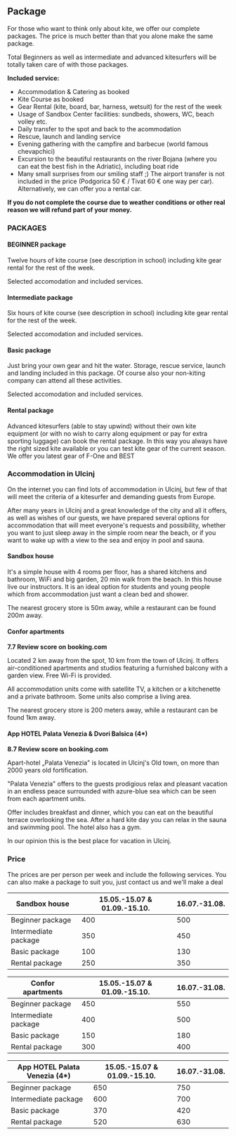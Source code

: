 ## Package

For those who want to think only about kite, we offer our complete packages. The price is much better than that you alone make the same package. 

Total Beginners as well as intermediate and advanced kitesurfers will be totally taken care of with those packages.

**Included service:**

- Accommodation & Catering as booked
- Kite Course as booked
- Gear Rental (kite, board, bar, harness, wetsuit) for the rest of the week
- Usage of Sandbox Center facilities: sundbeds, showers, WC, beach volley etc.
- Daily transfer to the spot and back to the acommodation
- Rescue, launch and landing service
- Evening gathering with the campfire and barbecue (world famous chevapchici)
- Excursion to the beautiful restaurants on the river Bojana (where you can eat the best fish in the Adriatic), including boat ride 
- Many small surprises from our smiling staff ;)
The airport transfer is not included in the price (Podgorica 50 € / Tivat 60 € one way per car). Alternatively, we can offer you a rental car.

**If you do not complete the course due to weather conditions or other real reason we will refund part of your money.**

### PACKAGES

#### BEGINNER package
Twelve hours of kite course (see description in school) including kite gear rental for the rest of the week.

Selected accomodation and included services.

#### Intermediate package

Six hours of kite course (see description in school)  including kite gear rental for the rest of the week.

Selected accomodation and included services.

#### Basic package

Just bring your own gear and hit the water. Storage, rescue service, launch and landing included in this package.  Of course also your non-kiting company can attend all these activities.

Selected accomodation and included services.

#### Rental package

Advanced kitesurfers (able to stay upwind) without their own kite equipment (or with no wish to carry along equipment or pay for extra sporting luggage) can book the rental package. In this way you always have the right sized kite available or you can test kite gear of the current season. We offer you latest gear of F-One and BEST




### Accommodation in Ulcinj

On the internet you can find lots of accommodation in Ulcinj, but few of that will meet the criteria of a kitesurfer and demanding guests from Europe.

After many years in Ulcinj and a great knowledge of the city and all it offers, as well as wishes of our guests, we have prepared several options for accommodation that will meet everyone's requests and possibility, whether you want to just sleep away in the simple room near the beach, or if you want to wake up with a view to the sea and enjoy in pool and sauna.

#### Sandbox house

It's a simple house with 4 rooms per floor, has a shared kitchens and bathroom, WiFi and big garden, 20 min walk from the beach. In this house live our instructors. It is an ideal option for students and young people which from accommodation just want a clean bed and shower.

The nearest grocery store is 50m away, while a restaurant can be found 200m away.

#### Confor apartments 

**7.7 Review score on booking.com**

Located 2 km away from the spot, 10 km from the town of Ulcinj. It offers air-conditioned apartments and studios featuring a furnished balcony with a garden view. Free Wi-Fi is provided.

All accommodation units come with satellite TV, a kitchen or a kitchenette and a private bathroom. Some units also comprise a living area.

The nearest grocery store is 200 meters away, while a restaurant can be found 1km away.

#### App HOTEL Palata Venezia & Dvori Balsica (4*)

**8.7 Review score on booking.com**

Apart-hotel „Palata Venezia" is located in Ulcinj's Old town, on more than 2000 years old fortification.

"Palata Venezia" offers to the guests prodigious relax and pleasant vacation in an endless peace surrounded with azure-blue sea which can be seen from each apartment units.

Offer includes breakfast and dinner, which you can eat on the beautiful terrace overlooking the sea. After a hard kite day you can relax in the sauna and swimming pool. The hotel also has a gym.

In our opinion this is the best place for vacation in Ulcinj.
 
### Price

The prices are per person per week and include the following services.
You can also make a package to suit you, just contact us and we'll make a deal


|Sandbox house    |15.05.-15.07 & 01.09.-15.10.|16.07.-31.08.|
|-----------------|----------------------------|-------------|
|Beginner package     |400                     |500          |
|Intermediate package |350                     |450          |
|Basic package        |100                     |130          |
|Rental package       |250                     |350          |

|Confor apartments|15.05.-15.07 & 01.09.-15.10.|16.07.-31.08.|
|-----------------|----------------------------|-------------|
|Beginner package     |450                     |550          |
|Intermediate package |400                     |500          |
|Basic package        |150                     |180          |
|Rental package       |300                     |400          |

|App HOTEL Palata Venezia (4*)|15.05.-15.07 & 01.09.-15.10.|16.07.-31.08.|
|-----------------|----------------------------|-------------|
|Beginner package     |650                     |750          |
|Intermediate package |600                     |700          |
|Basic package        |370                     |420          |
|Rental package       |520                     |630          |
